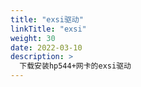 ```yaml
---
title: "exsi驱动"
linkTitle: "exsi"
weight: 30
date: 2022-03-10
description: >
  下载安装hp544+网卡的exsi驱动
---
```






